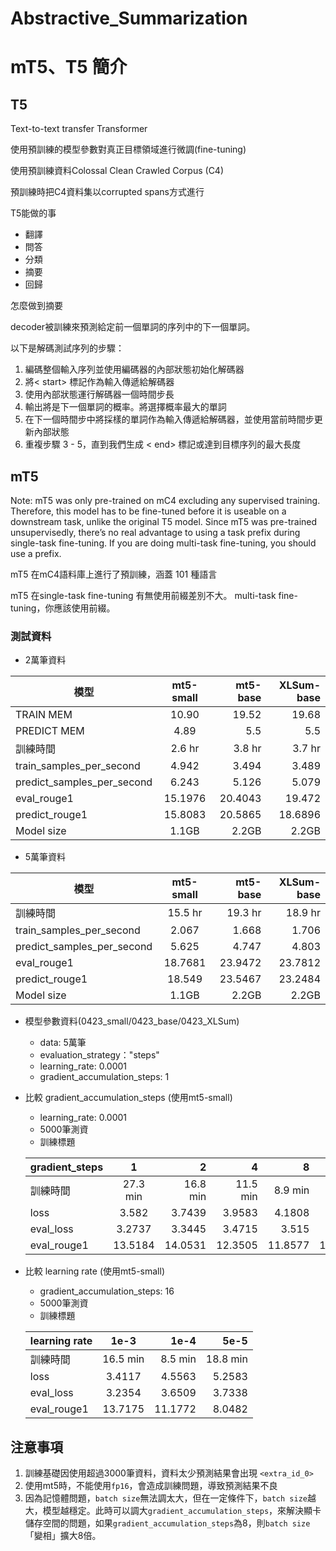 # Abstractive_Summarization

# mT5、T5 簡介

## T5
Text-to-text transfer Transformer

使用預訓練的模型參數對真正目標領域進行微調(fine-tuning)

使用預訓練資料Colossal Clean Crawled Corpus (C4)

預訓練時把C4資料集以corrupted spans方式進行

T5能做的事
- 翻譯
- 問答
- 分類
- 摘要
- 回歸

怎麼做到摘要

decoder被訓練來預測給定前一個單詞的序列中的下一個單詞。

以下是解碼測試序列的步驟：

1. 編碼整個輸入序列並使用編碼器的內部狀態初始化解碼器
2. 將< start> 標記作為輸入傳遞給解碼器
3. 使用內部狀態運行解碼器一個時間步長
4. 輸出將是下一個單詞的概率。將選擇概率最大的單詞
5. 在下一個時間步中將採樣的單詞作為輸入傳遞給解碼器，並使用當前時間步更新內部狀態
6. 重複步驟 3 - 5，直到我們生成 < end> 標記或達到目標序列的最大長度


## mT5

Note: mT5 was only pre-trained on mC4 excluding any supervised training. Therefore, this model has to be fine-tuned before it is useable on a downstream task, unlike the original T5 model. Since mT5 was pre-trained unsupervisedly, there’s no real advantage to using a task prefix during single-task fine-tuning. If you are doing multi-task fine-tuning, you should use a prefix.

mT5 在mC4語料庫上進行了預訓練，涵蓋 101 種語言

mT5 在single-task fine-tuning 有無使用前綴差別不大。
multi-task fine-tuning，你應該使用前綴。


### 測試資料

- 2萬筆資料

模型 | mt5-small | mt5-base | XLSum-base
------|:-----:|------:|------:
TRAIN MEM | 10.90 | 19.52 | 19.68
PREDICT MEM| 4.89 | 5.5 | 5.5
訓練時間 | 2.6 hr | 3.8 hr | 3.7 hr
train_samples_per_second | 4.942 | 3.494 | 3.489
predict_samples_per_second | 6.243 | 5.126 | 5.079
eval_rouge1 | 15.1976 | 20.4043 | 19.472
predict_rouge1 | 15.8083 | 20.5865 | 18.6896
Model size | 1.1GB | 2.2GB | 2.2GB

- 5萬筆資料

模型 | mt5-small | mt5-base | XLSum-base
------|:-----:|------:|------:
訓練時間 | 15.5 hr | 19.3 hr | 18.9 hr
train_samples_per_second | 2.067 | 1.668 | 1.706
predict_samples_per_second | 5.625 | 4.747 | 4.803
eval_rouge1 | 18.7681 | 23.9472 | 23.7812
predict_rouge1 | 18.549 | 23.5467 | 23.2484
Model size | 1.1GB | 2.2GB | 2.2GB

- 模型參數資料(0423_small/0423_base/0423_XLSum)
    - data: 5萬筆
    - evaluation_strategy："steps"
    - learning_rate: 0.0001
    - gradient_accumulation_steps: 1

- 比較 gradient_accumulation_steps (使用mt5-small)
    - learning_rate: 0.0001
    - 5000筆測資
    - 訓練標題

    gradient_steps | 1 | 2 | 4 | 8| 16
    ------|:-----:|------:|------:|------:|------:
    訓練時間 | 27.3 min | 16.8 min | 11.5 min | 8.9 min| 8.5 min
    loss| 3.582 | 3.7439 | 3.9583 | 4.1808 | 4.5563
    eval_loss| 3.2737 | 3.3445 | 3.4715 | 3.515 | 3.6509
    eval_rouge1 | 13.5184 | 14.0531 | 12.3505 | 11.8577 | 11.1772

- 比較 learning rate (使用mt5-small)
    - gradient_accumulation_steps: 16
    - 5000筆測資
    - 訓練標題

    learning rate | 1e-3 | 1e-4 | 5e-5 
    ------|:-----:|------:|------:
    訓練時間 | 16.5 min | 8.5 min | 18.8 min 
    loss| 3.4117 | 4.5563 |  5.2583
    eval_loss| 3.2354 | 3.6509 | 3.7338
    eval_rouge1 | 13.7175 | 11.1772 | 8.0482

## 注意事項
1. 訓練基礎因使用超過3000筆資料，資料太少預測結果會出現 `<extra_id_0>`
2. 使用mt5時，不能使用`fp16`，會造成訓練問題，導致預測結果不良
3. 因為記憶體問題，`batch size`無法調太大，但在一定條件下，`batch size`越大，模型越穩定。此時可以調大`gradient_accumulation_steps`，來解決顯卡儲存空間的問題，如果`gradient_accumulation_steps`為8，則`batch size`「變相」擴大8倍。
